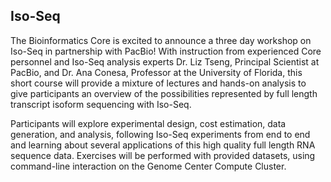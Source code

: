 Iso-Seq
--------

The Bioinformatics Core is excited to announce a three day workshop on Iso-Seq in partnership with PacBio! With instruction from experienced Core personnel and Iso-Seq analysis experts Dr. Liz Tseng, Principal Scientist at PacBio, and Dr. Ana Conesa, Professor at the University of Florida, this short course will provide a mixture of lectures and hands-on analysis to give participants an overview of the possibilities represented by full length transcript isoform sequencing with Iso-Seq.

Participants will explore experimental design, cost estimation, data generation, and analysis, following Iso-Seq experiments from end to end and learning about several applications of this high quality full length RNA sequence data. Exercises will be performed with provided datasets, using command-line interaction on the Genome Center Compute Cluster.
